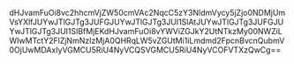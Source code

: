 dHJvamFuOi8vc2hhcmVjZW50cmVAc2NqcC5zY3NldmVycy5jZjo0NDMjUmVsYXlfJUYwJTlGJTg3JUFGJUYwJTlGJTg3JUI1SlAtJUYwJTlGJTg3JUFGJUYwJTlGJTg3JUI1SlBfMjEKdHJvamFuOi8vYWViZGJkY2UtNTkzMy00NWZiLWIwMTctY2FlZjNmNzIzMjA0QHRqLW5vZGUtMi1iLmdmd2FpcnBvcnQubmV0OjUwMDAxIyVGMCU5RiU4NyVCQSVGMCU5RiU4NyVCOFVTXzQwCg==